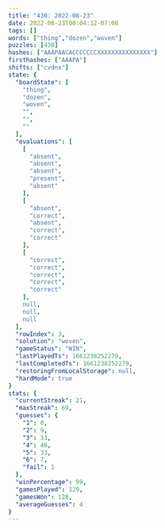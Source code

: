 ```yaml
---
title: "430: 2022-08-23"
date: 2022-08-23T00:04:12-07:00
tags: []
words: ["thing","dozen","woven"]
puzzles: [430]
hashes: ["AAAPAACACCCCCCCXXXXXXXXXXXXXXX"]
firsthashes: ["AAAPA"]
shifts: ["cvdnx"]
state: {
  "boardState": [
    "thing",
    "dozen",
    "woven",
    "",
    "",
    ""
  ],
  "evaluations": [
    [
      "absent",
      "absent",
      "absent",
      "present",
      "absent"
    ],
    [
      "absent",
      "correct",
      "absent",
      "correct",
      "correct"
    ],
    [
      "correct",
      "correct",
      "correct",
      "correct",
      "correct"
    ],
    null,
    null,
    null
  ],
  "rowIndex": 3,
  "solution": "woven",
  "gameStatus": "WIN",
  "lastPlayedTs": 1661238252279,
  "lastCompletedTs": 1661238252279,
  "restoringFromLocalStorage": null,
  "hardMode": true
}
stats: {
  "currentStreak": 21,
  "maxStreak": 69,
  "guesses": {
    "1": 0,
    "2": 9,
    "3": 33,
    "4": 46,
    "5": 33,
    "6": 7,
    "fail": 1
  },
  "winPercentage": 99,
  "gamesPlayed": 129,
  "gamesWon": 128,
  "averageGuesses": 4
}
---
```


<!-- more -->
